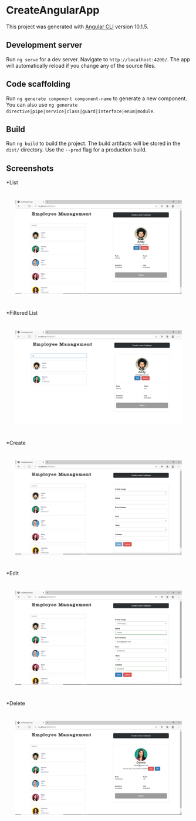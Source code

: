 # CreateAngularApp

This project was generated with [Angular CLI](https://github.com/angular/angular-cli) version 10.1.5.

## Development server

Run `ng serve` for a dev server. Navigate to `http://localhost:4200/`. The app will automatically reload if you change any of the source files.

## Code scaffolding

Run `ng generate component component-name` to generate a new component. You can also use `ng generate directive|pipe|service|class|guard|interface|enum|module`.

## Build

Run `ng build` to build the project. The build artifacts will be stored in the `dist/` directory. Use the `--prod` flag for a production build.

## Screenshots
*List
<h1 align="center">
	<img src="src/assets/Screenshots/List.png" alt="GymMVC" width="90%">
</h1>
</br>
*Filtered List
<h1 align="center">
	<img src="src/assets/Screenshots/FilteredList.png" alt="GymMVC" width="90%">
</h1>
</br>
*Create
<h1 align="center">
	<img src="src/assets/Screenshots/Create.png" alt="GymMVC" width="90%">
</h1>
</br>
*Edit
<h1 align="center">
	<img src="src/assets/Screenshots/Edit.png" alt="GymMVC" width="90%">
</h1>
</br>
*Delete
<h1 align="center">
	<img src="src/assets/Screenshots/Delete.png" alt="GymMVC" width="90%">
</h1>

